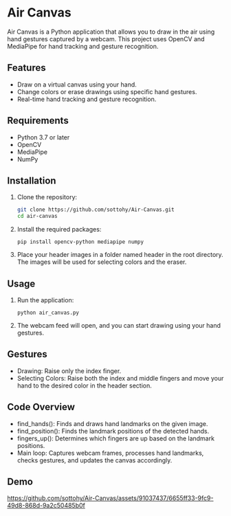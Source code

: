 # Air Canvas

Air Canvas is a Python application that allows you to draw in the air using hand gestures captured by a webcam. This project uses OpenCV and MediaPipe for hand tracking and gesture recognition.

## Features

- Draw on a virtual canvas using your hand.
- Change colors or erase drawings using specific hand gestures.
- Real-time hand tracking and gesture recognition.

## Requirements

- Python 3.7 or later
- OpenCV
- MediaPipe
- NumPy

## Installation

1. Clone the repository:
   ```bash
   git clone https://github.com/sottohy/Air-Canvas.git
   cd air-canvas
2. Install the required packages:
   ```
   pip install opencv-python mediapipe numpy
3. Place your header images in a folder named header in the root directory. The images will be used for selecting colors and the eraser.


## Usage
1. Run the application:
   ```
   python air_canvas.py
2. The webcam feed will open, and you can start drawing using your hand gestures.


## Gestures
- Drawing: Raise only the index finger.
- Selecting Colors: Raise both the index and middle fingers and move your hand to the desired color in the header section.


## Code Overview
- find_hands(): Finds and draws hand landmarks on the given image.
- find_position(): Finds the landmark positions of the detected hands.
- fingers_up(): Determines which fingers are up based on the landmark positions.
- Main loop: Captures webcam frames, processes hand landmarks, checks gestures, and updates the canvas accordingly.


## Demo
https://github.com/sottohy/Air-Canvas/assets/91037437/6655ff33-9fc9-49d8-868d-9a2c50485b0f


